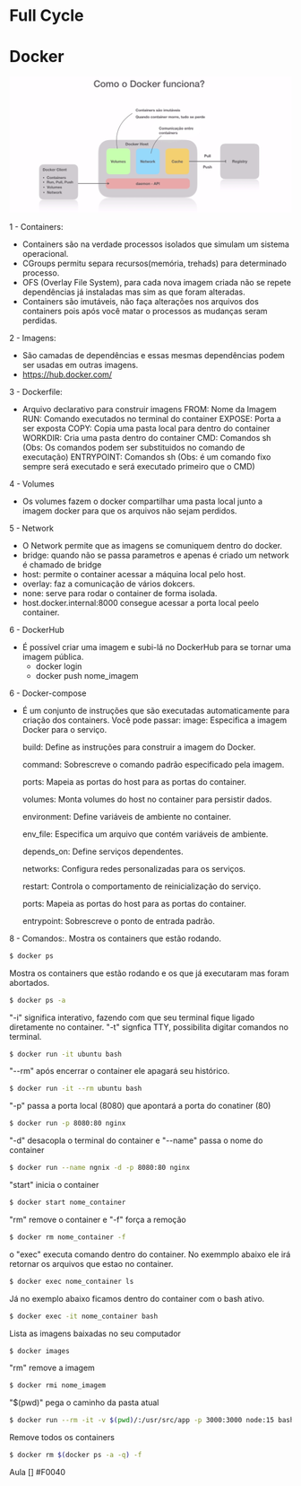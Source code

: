 # Full Cycle

# Docker
![](https://github.com/PedroGuilhermeSilv/full-cycle/blob/main/aulas/docker/img/docker-funciona.png)

1 - Containers:
- Containers são na verdade processos isolados que simulam um sistema operacional.
- CGroups permitu separa recursos(memória, trehads) para determinado processo.
- OFS (Overlay File System), para cada nova imagem criada não se repete dependências já instaladas mas sim as que foram alteradas.
- Containers são imutáveis, não faça alterações nos arquivos dos containers pois após você matar o processos as mudanças seram perdidas.

2 - Imagens:
- São camadas de dependências e essas mesmas dependências podem ser usadas em outras imagens.
- https://hub.docker.com/ 

3 - Dockerfile:
- Arquivo declarativo para construir imagens
FROM: Nome da Imagem
RUN: Comando executados no terminal do container
EXPOSE: Porta a ser exposta
COPY: Copia uma pasta local para dentro do container
WORKDIR: Cria uma pasta dentro do container
CMD: Comandos sh (Obs: Os comandos podem ser substituidos no comando de executação)
ENTRYPOINT: Comandos sh (Obs: é um comando fixo sempre será executado e será executado primeiro que o CMD)


4 - Volumes
- Os volumes fazem o docker compartilhar uma pasta local junto a imagem docker para que os arquivos não sejam perdidos.

5 - Network
- O Network permite que as imagens se comuniquem dentro do docker.
- bridge: quando não se passa parametros e apenas é criado um network é chamado de bridge
- host: permite o container acessar a máquina local pelo host.
- overlay: faz a comunicação de vários dokcers.
- none: serve para rodar o container de forma isolada.
- host.docker.internal:8000 consegue acessar a porta local peelo container.

6 - DockerHub
- É possível criar uma imagem e subi-lá no DockerHub para se tornar uma imagem pública.
    - docker login
    - docker push nome_imagem

6 - Docker-compose
- É um conjunto de instruções que são executadas automaticamente para criação dos containers. Você pode passar:
    image:
        Especifica a imagem Docker para o serviço.

    build:
        Define as instruções para construir a imagem do Docker.

    command:
        Sobrescreve o comando padrão especificado pela imagem.

    ports:
        Mapeia as portas do host para as portas do container.

    volumes:
        Monta volumes do host no container para persistir dados.

    environment:
        Define variáveis de ambiente no container.

    env_file:
        Especifica um arquivo que contém variáveis de ambiente.

    depends_on:
        Define serviços dependentes.

    networks:
        Configura redes personalizadas para os serviços.

    restart:
        Controla o comportamento de reinicialização do serviço.

    ports:
        Mapeia as portas do host para as portas do container.

    entrypoint:
        Sobrescreve o ponto de entrada padrão.

8 - Comandos:.
Mostra os containers que estão rodando.

```bash
$ docker ps
```
Mostra os containers que estão rodando e os que já executaram mas foram abortados.
```bash
$ docker ps -a
```
"-i" significa interativo, fazendo com que seu terminal fique ligado diretamente no container.
"-t" signfica TTY, possibilita digitar comandos no terminal.
```bash
$ docker run -it ubuntu bash
```
"--rm" após encerrar o container ele apagará seu histórico.
```bash
$ docker run -it --rm ubuntu bash
```

"-p" passa a porta local (8080) que apontará a porta do conatiner (80)
```bash
$ docker run -p 8080:80 nginx
```

"-d" desacopla o terminal do container e "--name" passa o nome do container
```bash
$ docker run --name ngnix -d -p 8080:80 nginx
```

"start" inicia o container 
```bash
$ docker start nome_container
```

"rm" remove o container e "-f" força a remoção
```bash
$ docker rm nome_container -f
```
o "exec" executa comando dentro do container. No exemmplo abaixo ele irá retornar os arquivos que estao no container.
```bash
$ docker exec nome_container ls
```
Já no exemplo abaixo ficamos dentro do container com o bash ativo.
```bash
$ docker exec -it nome_container bash
```

Lista as imagens baixadas no seu computador
```bash
$ docker images
```

"rm" remove a imagem 
```bash
$ docker rmi nome_imagem
```

"$(pwd)" pega o caminho da pasta atual 
```bash
$ docker run --rm -it -v $(pwd)/:/usr/src/app -p 3000:3000 node:15 bash
```

Remove todos os containers 
```bash
$ docker rm $(docker ps -a -q) -f
```


 Aula
 [] #F0040
 